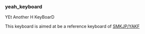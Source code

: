 ### yeah_keyboard
YEt Another H KeyBoarD

This keyboard is aimed at be a reference keyboard of [SMKJP/YAKF](https://github.com/SMKJP/YAKF)
